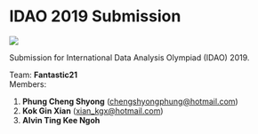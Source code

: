 # IDAO 2019 Submission

![](https://idao.world/wp-content/uploads/2018/10/16-%D0%BD%D0%B0-9-1600%D1%85900-768x432.png)

Submission for International Data Analysis Olympiad (IDAO) 2019.

Team: **Fantastic21**  
Members:
1. **Phung Cheng Shyong** (chengshyongphung@hotmail.com)
2. **Kok Gin Xian** (xian_kgx@hotmail.com)
3. **Alvin Ting Kee Ngoh**
